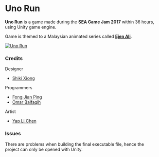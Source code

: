 # Uno Run
**Uno Run** is a game made during the **SEA Game Jam 2017** within 36 hours, using Unity game engine.

Game is themed to a Malaysian animated series called **[Ejen Ali](https://www.youtube.com/channel/UC42ZduLx6o3Nqg04kMuMCEw)**.

[![Uno Run](https://drive.google.com/uc?export=download&id=1xlJBH1YPt5Rg4p6zE_7IHZr6tqcHqetd)](https://drive.google.com/file/d/0B8D0KMKK7musbm0zNEtGbW8xYzQ/view "Uno Run - Click to Watch!")

### Credits
Designer
* [Shiki Xiong](https://www.facebook.com/shikilzx.xiong)

Programmers
* [Fong Jian Ping](https://fattymieo.wixsite.com/portfolio)
* [Omar Balfaqih](http://obalfaqih.com/)

Artist
* [Yap Li Chen](https://www.facebook.com/yap.lichen)

### Issues
There are problems when building the final executable file, hence the project can only be opened with Unity.
